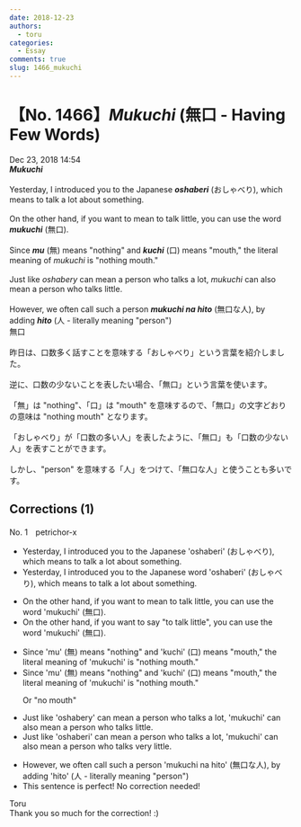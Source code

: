 ```yaml
---
date: 2018-12-23
authors:
  - toru
categories:
  - Essay
comments: true
slug: 1466_mukuchi
---
```


# 【No. 1466】<strong><em>Mukuchi</strong></em> (無口 - Having Few Words)
<div class="date">Dec 23, 2018 14:54</div>
<div id="post"><div id="body_show_ori">
<strong><em>Mukuchi</strong></em><br/><br/>Yesterday, I introduced you to the Japanese <strong><em>oshaberi</em></strong> (おしゃべり), which means to talk a lot about something.<br/><br/>On the other hand, if you want to mean to talk little, you can use the word <strong><em>mukuchi</em></strong> (無口).<br/><br/>Since <strong><em>mu</em></strong> (無) means "nothing" and <strong><em>kuchi</em></strong> (口) means "mouth," the literal meaning of <em>mukuchi</em> is "nothing mouth."<br/><br/>Just like <em>oshabery</em> can mean a person who talks a lot, <em>mukuchi</em> can also mean a person who talks little.<br/><br/>However, we often call such a person <strong><em>mukuchi na hito</em></strong> (無口な人), by adding <strong><em>hito</em></strong> (人 - literally meaning "person")
</div></div>

<!-- more -->

<div id="post_ja"><div id="body_show_mo">
無口<br/><br/>昨日は、口数多く話すことを意味する「おしゃべり」という言葉を紹介しました。<br/><br/>逆に、口数の少ないことを表したい場合、「無口」という言葉を使います。<br/><br/>「無」は "nothing"、「口」は "mouth" を意味するので、「無口」の文字どおりの意味は "nothing mouth" となります。<br/><br/>「おしゃべり」が「口数の多い人」を表したように、「無口」も「口数の少ない人」を表すことができます。<br/><br/>しかし、"person" を意味する「人」をつけて、「無口な人」と使うことも多いです。
</div></div>

## Corrections (1)
<div id="block"><div class="first_name"> No. 1　<span class="just_name">petrichor-x</span></div><div id="block2">
<ul class="correction_field">
<li class="incorrect">Yesterday, I introduced you to the Japanese 'oshaberi' (おしゃべり), which means to talk a lot about something.</li>
<li class="corrected correct">
Yesterday, I introduced you to the Japanese word 'oshaberi' (おしゃべり), which means to talk a lot about something.
</li>
</ul>
<ul class="correction_field">
<li class="incorrect">On the other hand, if you want to mean to talk little, you can use the word 'mukuchi' (無口).</li>
<li class="corrected correct">
On the other hand, if you want to say "to talk little", you can use the word 'mukuchi' (無口).
</li>
</ul>
<ul class="correction_field">
<li class="incorrect">Since 'mu' (無) means "nothing" and 'kuchi' (口) means "mouth," the literal meaning of 'mukuchi' is "nothing mouth."</li>
<li class="corrected correct">
Since 'mu' (無) means "nothing" and 'kuchi' (口) means "mouth," the literal meaning of 'mukuchi' is "nothing mouth."
<p class="correction_comment">Or "no mouth"</p>
</li>
</ul>
<ul class="correction_field">
<li class="incorrect">Just like 'oshabery' can mean a person who talks a lot, 'mukuchi' can also mean a person who talks little.</li>
<li class="corrected correct">
Just like 'oshaberi' can mean a person who talks a lot, 'mukuchi' can also mean a person who talks very little.
</li>
</ul>
<ul class="correction_field">
<li class="incorrect">However, we often call such a person 'mukuchi na hito' (無口な人), by adding 'hito' (人 - literally meaning "person")</li>
<li class="corrected perfect">This sentence is perfect! No correction needed!</li>
</ul>
</div><div class="name"><span class="just_name">Toru</span><br>
Thank you so much for the correction! :)
</div>
</div>
